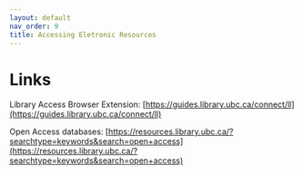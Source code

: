 ```yaml
---
layout: default
nav_order: 9
title: Accessing Eletronic Resources
---
```


# Links

Library Access Browser Extension: [https://guides.library.ubc.ca/connect/ll](https://guides.library.ubc.ca/connect/ll)

Open Access databases: [https://resources.library.ubc.ca/?searchtype=keywords&search=open+access](https://resources.library.ubc.ca/?searchtype=keywords&search=open+access)

